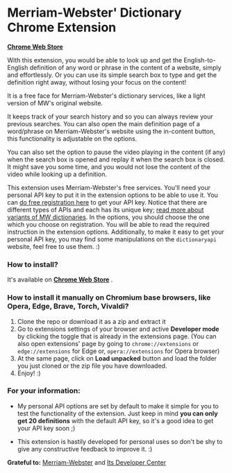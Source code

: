 # Merriam-Webster' Dictionary Chrome Extension

**[Chrome Web Store](https://chrome.google.com/webstore/detail/merriam-webster-dictionar/gmhgdiamihghcepkeapfoeakphffcdkk)**

With this extension, you would be able to look up and get the English-to-English definition of any word or phrase in the
content of a website, simply and effortlessly. Or you can use its simple search box to type and get the definition right
away, without losing your focus on the content!

It is a free face for Merriam-Webster's dictionary services, like a light version of MW's original website.

It keeps track of your search history and so you can always review your previous searches. You can also open the main
definition page of a word/phrase on Merriam-Webster's website using the in-content button, this functionality is
adjustable on the options.

You can also set the option to pause the video playing in the content (if any) when the search box is opened and replay
it when the search box is closed. It might save you some time, and you would not lose the content of the video while
looking up a definition.

This extension uses Merriam-Webster's free services. You'll need your personal API key to put it in the extension
options to be able to use it. You can [do free registration here](https://dictionaryapi.com/register/index) to get your
API key. Notice that there are different types of APIs and each has its unique
key; [read more about variants of MW dictionaries](https://dictionaryapi.com/products/index). In the options, you should
choose the one which you choose on registration. You will be able to read the required instruction in the extension
options. Additionally, to make it easy to get your personal API key, you may find some manipulations on
the `dictionaryapi` website, feel free to use them. :)

### How to install?

It's available
on **[Chrome Web Store](https://chrome.google.com/webstore/detail/merriam-webster-dictionar/gmhgdiamihghcepkeapfoeakphffcdkk)**
.

### How to install it manually on Chromium base browsers, like Opera, Edge, Brave, Torch, Vivaldi?

1. Clone the repo or download it as a zip and extract it
2. Go to extensions settings of your browser and active **Developer mode** by clicking the toggle that is already in the
   extensions page. (You can also open extensions' page by going to `chrome://extensions` or `edge://extensions` for
   Edge or, `opera://extensions` for Opera browser)
3. At the same page, click on **Load unpacked** button and load the folder you just cloned or the zip
   file you have downloaded.
4. Enjoy! :)

### For your information:

- My personal API options are set by default to make it simple for you to test the functionality of the extension. Just
  keep in mind **you can only get 20 definitions** with the default API key, so it's a good idea to get your API key
  soon ;)

- This extension is hastily developed for personal uses so don't be shy to give any constructive feedback to improve
  it. :)

**Grateful to:** [Merriam-Webster](https://www.merriam-webster.com/)
and [Its Developer Center](https://dictionaryapi.com/) 